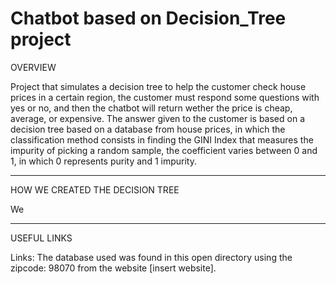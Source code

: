 # Chatbot based on Decision_Tree project

OVERVIEW

Project that simulates a decision tree to help the customer check house prices in a certain region, the customer must respond some questions with yes or no, and then the chatbot will return wether the price is cheap, average, or expensive. The answer given to the customer is based on a decision tree based on a database from house prices, in which the classification method consists in finding the GINI Index that measures the impurity of picking a random sample, the coefficient varies between 0 and 1, in which 0 represents purity and 1 impurity.

-----------------------------------------------------------------------------------------------------------------------------------------------------------------------------------

HOW WE CREATED THE DECISION TREE

We 

-----------------------------------------------------------------------------------------------------------------------------------------------------------------------------------

USEFUL LINKS

Links:
The database used was found in this open directory using the zipcode: 98070 from the website [insert website]. 
